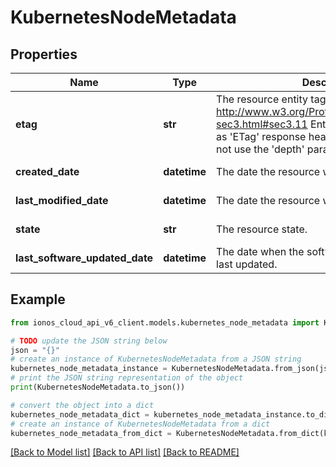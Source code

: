 # KubernetesNodeMetadata


## Properties

Name | Type | Description | Notes
------------ | ------------- | ------------- | -------------
**etag** | **str** | The resource entity tag as defined in http://www.w3.org/Protocols/rfc2616/rfc2616-sec3.html#sec3.11  Entity tags are also added as &#39;ETag&#39; response headers to requests that do not use the &#39;depth&#39; parameter. | [optional] [readonly] 
**created_date** | **datetime** | The date the resource was created. | [optional] [readonly] 
**last_modified_date** | **datetime** | The date the resource was last modified. | [optional] [readonly] 
**state** | **str** | The resource state. | [optional] [readonly] 
**last_software_updated_date** | **datetime** | The date when the software on the node was last updated. | [optional] [readonly] 

## Example

```python
from ionos_cloud_api_v6_client.models.kubernetes_node_metadata import KubernetesNodeMetadata

# TODO update the JSON string below
json = "{}"
# create an instance of KubernetesNodeMetadata from a JSON string
kubernetes_node_metadata_instance = KubernetesNodeMetadata.from_json(json)
# print the JSON string representation of the object
print(KubernetesNodeMetadata.to_json())

# convert the object into a dict
kubernetes_node_metadata_dict = kubernetes_node_metadata_instance.to_dict()
# create an instance of KubernetesNodeMetadata from a dict
kubernetes_node_metadata_from_dict = KubernetesNodeMetadata.from_dict(kubernetes_node_metadata_dict)
```
[[Back to Model list]](../README.md#documentation-for-models) [[Back to API list]](../README.md#documentation-for-api-endpoints) [[Back to README]](../README.md)


